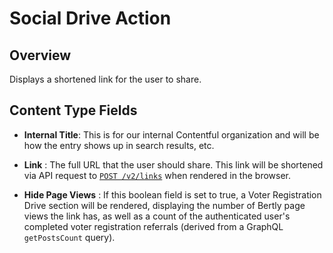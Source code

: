 # Social Drive Action

## Overview

Displays a shortened link for the user to share.

## Content Type Fields

- **Internal Title**: This is for our internal Contentful organization and will be how the entry shows up in search results, etc.

- **Link** : The full URL that the user should share. This link will be shortened via API request to [`POST /v2/links`](api-reference/api-v2/links-resource.md) when rendered in the browser.

- **Hide Page Views** : If this boolean field is set to true, a Voter Registration Drive section will be rendered, displaying the number of Bertly page views the link has, as well as a count of the authenticated user's completed voter registration referrals (derived from a GraphQL `getPostsCount` query).
